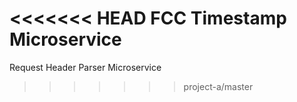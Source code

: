 <<<<<<< HEAD
FCC Timestamp Microservice
=======
Request Header Parser Microservice
>>>>>>> project-a/master
